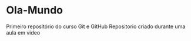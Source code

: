 # Ola-Mundo
Primeiro repositório do curso Git e GitHub
Repositorio criado durante uma aula em video
